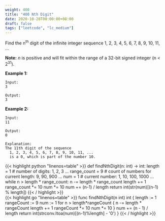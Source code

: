```yaml
---
weight: 400
title: "400 Nth Digit"
date: 2020-10-28T00:00:00+08:00
draft: false
tags: ["leetcode", "lc_medium"]
---
```


Find the n<sup>th</sup> digit of the infinite integer sequence 1, 2, 3, 4, 5, 6, 7, 8, 9, 10, 11, ...

**Note:**
_n_ is positive and will fit within the range of a 32-bit signed integer (n < 2<sup>31</sup>).

**Example 1:**
```
Input:
3

Output:
3
```
**Example 2:**
```
Input:
11

Output:
0

Explanation:
The 11th digit of the sequence
  1, 2, 3, 4, 5, 6, 7, 8, 9, 10, 11, ...
  is a 0, which is part of the number 10.
```

<div class="tabs"></div>
<div class="tab-content">
<div id="python" class="lang">
{{< highlight python "linenos=table" >}}
def findNthDigit(n: int) -> int:
    length = 1       # number of digits: 1, 2, 3 ...
    range_count = 9  # count of numbers for current length: 9, 90, 900 ...
    num = 1          # current number: 1, 10, 100, 1000 ...
    while n > length * range_count:
        n -= length * range_count
        length += 1
        range_count *= 10
        num *= 10
    num += (n-1) / length
    return int(str(num)[(n-1) % length])
{{< / highlight >}}
</div>

<div id="golang" class="lang">
{{< highlight go "linenos=table" >}}
func findNthDigit(n int) int {
	length := 1
	rangeCount := 9
	num := 1
	for n > length*rangeCount {
		n -= length * rangeCount
		length += 1
		rangeCount *= 10
		num *= 10
	}
	num += (n - 1) / length
	return int(strconv.Itoa(num)[(n-1)%length] - '0')
}
{{< / highlight >}}
</div>

</div>
